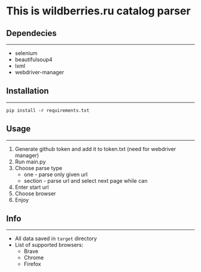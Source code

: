 # This is wildberries.ru catalog parser

## Dependecies

---

- selenium
- beautifulsoup4
- lxml
- webdriver-manager

## Installation

---

    pip install -r requirements.txt

## Usage

---

1. Generate github token and add it to token.txt (need for webdriver manager)
1. Run main.py
1. Choose parse type
   - one - parse only given url
   - section - parse url and select next page while can
1. Enter start url
1. Choose browser
1. Enjoy

## Info

---

- All data saved in `target` directory
- List of supported browsers:
  - Brave
  - Chrome
  - Firefox
